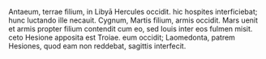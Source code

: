 Antaeum, terrae filium, in Libyā Hercules occidit. hic hospites interficiebat; hunc luctando ille necauit. Cygnum, Martis filium, armis occidit. 
Mars uenit et armis propter filium contendit cum eo, sed Iouis inter eos fulmen misit. 
ceto Hesione apposita est Troiae. eum occidit; Laomedonta, patrem Hesiones, quod eam non reddebat, sagittis interfecit.
